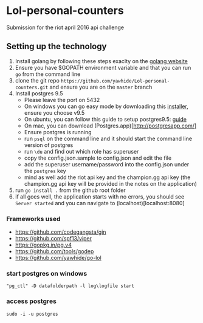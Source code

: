 # Lol-personal-counters
Submission for the riot april 2016 api challenge

## Setting up the technology
1. Install golang by following these steps exaclty on the [golang website](https://golang.org/doc/install)
2. Ensure you have $GOPATH environment variable and that you can run `go` from the command line
3. clone the git repo `https://github.com/yawhide/Lol-personal-counters.git` and ensure you are on the `master` branch
4. Install postgres 9.5
    - Please leave the port on 5432
    - On windows you can go easy mode by downloading this [installer](http://www.enterprisedb.com/products-services-training/pgdownload#windows), ensure you choose v9.5
    - On ubuntu, you can follow this guide to setup postgres9.5: [guide](https://www.howtoforge.com/tutorial/how-to-install-postgresql-95-on-ubuntu-12_04-15_10/)
    - On mac, you can download (Postgres.app)[http://postgresapp.com/]
    - Ensure postgres is running
    - run `psql` on the command line and it should start the command line version of postgres
    - run `\du` and find out which role has superuser
    - copy the config.json.sample to config.json and edit the file
    - add the superuser username/password into the config.json under the `postgres` key
    - mind as well add the riot api key and the champion.gg api key (the champion.gg api key will be provided in the notes on the application)
5. run `go install .` from the github root folder
6. if all goes well, the application starts with no errors, you should see `Server started` and you can navigate to (localhost)[localhost:8080]

### Frameworks used
- https://github.com/codegangsta/gin
- https://github.com/spf13/viper
- https://gopkg.in/pg.v4
- https://github.com/tools/godep
- https://github.com/yawhide/go-lol


### start postgres on windows
`"pg_ctl" -D datafolderpath -l log\logfile start`

### access postgres
`sudo -i -u postgres`
